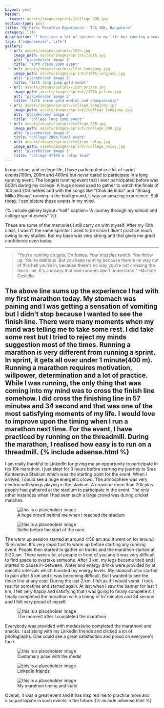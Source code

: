 ```yaml
---
Layout: post
header:
  teaser: assets/images/sprint//college_200.jpg
section-type: post
title: "My First Marathon Experience - TCS 10K, Bangalore"
category: life
description: "I have ran a lot of sprints in my life but running a marathon was a completely different experience. Crossing the finishing line gives you a great satisfaction and joy"
tags: ['experiences','life']
gallery:
  - url: assets/images/sprint//10th.jpg
    image_path: assets/images/sprint//10th.jpg
    alt: "placeholder image 1"
    title: "10th class 200m event"
  - url: assets/images/sprint//12th_longjump.jpg
    image_path: assets/images/sprint//12th_longjump.jpg
    alt: "placeholder image 2"
    title: "12th long jump gold medal"
  - url: assets/images/sprint//12th_prizes.jpg
    image_path: assets/images/sprint//12th_prizes.jpg
    alt: "placeholder image 3"
    title: "12th three gold medlas and championship"
  - url: assets/images/sprint//college_longjump.jpg
    image_path: assets/images/sprint//college_longjump.jpg
    alt: "placeholder image 3"
    title: "college long jump event"
  - url: assets/images/sprint//college_200.jpg
    image_path: assets/images/sprint//college_200.jpg
    alt: "placeholder image 3"
    title: "college 200m final event"
  - url: assets/images/sprint//college_relay.jpg
    image_path: assets/images/sprint//college_relay.jpg
    alt: "placeholder image 3"
    title: "college 4*100 m relay team"
---
```

In my school and college life, I have participated in a lot of sprint events(100m, 200m and 400m) but never dared to participate in a long running event. The longest running event that I ever participated before was 800m during my college.
A huge crowd used to gather to watch the finals of 100 and 200 metres and with the songs like "Chak de India" and "Bhaag Milka Bhaag" running in the background, it was an amazing experience. Still today, I can picture these events in my mind.

{% include gallery layout="half" caption="A journey through my school and college sprint events" %}

These are some of the memories I still carry on with myself. After my 10th class, I wasn't the same sprinter I used to be since I didn't practice much owing to my studies. But my base was very strong and that gives me great confidence even today.

---

> "You're running on guts. On fumes. Your muscles twitch. You throw up. You're delirious. But you keep running because there's no way out of this hell you're in, because there's no way you're not crossing the finish line. It's a misery that non-runners don't understand."
-Martine Costello

The above line sums up the experience I had with my first marathon today. My stomach was paining and I was getting a sensation of vomiting but I didn't stop because I wanted to see the finish line. There were many moments when my mind was telling me to take some rest. I did take some rest but I tried to reject my minds suggestion most of the times.
Running a marathon is very different from running a sprint. In sprint, it gets all over under 1 minute(400 m). Running a marathon requires motivation, willpower, determination and a lot of practice. While I was running, the only thing that was coming into my mind was to cross the finish line somehow. I did cross the finishing line in 57 minutes and 34 second and that was one of the most
satisfying moments of my life. I would love to improve upon the timing when I run a marathon next time. For the event, I have practiced by running on the threadmill. During the marathon, I realised how easy is to run on a threadmill. 
{% include adsense.html %}
---

I am really thankful to LinkedIn for giving me an opportunity to participate in tcs 10k marathon. I just slept for 3 hours before starting my journey to Sree Kanteerava Stadium which was the starting point for the event. When I arrived, I could see a huge energetic crowd. The atmosphere was very electric with songs playing in the stadium.
A crowd of more than 20k plus people had gathered at the stadium to participate in the event. The only other instances when I had seen such a large crowd was during cricket matches.

<figure>
  <img src="/assets/images/tcs10k//crowd.jpg" alt="this is a placeholder image">
  <figcaption>A huge crowd behind me when I reached the stadium</figcaption>
</figure>

<figure>
  <img src="/assets/images/tcs10k//selfie.jpg" alt="this is a placeholder image">
  <figcaption>Selfie before the start of the race</figcaption>
</figure>

The warm up session started at around 4:50 am and it went on for around 15 minutes. It's very important to warm up before starting any running event. People then started to gather on tracks and the marathon started at 5:30 am. There were a lot of people in front of you and it was very difficult to find space to overtake someone.
After 3 km, my legs became tired and I started to pause in-between. Water and energy drinks were provided by at specific intervals which boosted my energy levels. My stomach also started to pain after 5 km and it was becoming difficult. But I wanted to see the finish line at any cost. During the last 2 km, I felt as if I would vomit. I took rest for sometime and started again. 
At last when I saw the banner for last 1 km, I felt very happy and satisfying that I was going to finally complete it. I finally completed the marathon with a timing of 57 minutes and 34 second and I felt very proud of myself.

<figure>
  <img src="/assets/images/tcs10k//completed.jpg" alt="this is a placeholder image">
  <figcaption>The moment after I completed the marathon</figcaption>
</figure>

Everybody was provided with medals(who completed the marathon) and snacks. I sat along with my LinkedIn friends and clicked a lot of photographs. One could see a great satisfaction and proud on everyone's face.

<figure>
  <img src="/assets/images/tcs10k//medalpose_1.jpg" alt="this is a placeholder image">
  <figcaption>Customary pose with the medal</figcaption>
</figure>

<figure>
  <img src="/assets/images/tcs10k//linkedin.jpg" alt="this is a placeholder image">
  <figcaption>LinkedIn friends</figcaption>
</figure>

<figure>
  <img src="/assets/images/tcs10k//timing.jpg" alt="this is a placeholder image">
  <figcaption>My marathon timing and stats</figcaption>
</figure>

Overall, it was a great event and it has inspired me to practice more and also participate in such events in the future.
{% include adsense.html %}


